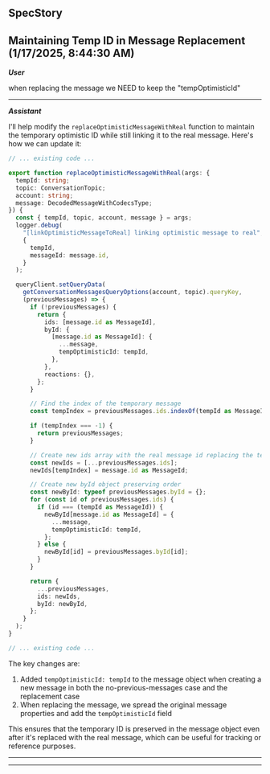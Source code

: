 ## SpecStory

## Maintaining Temp ID in Message Replacement (1/17/2025, 8:44:30 AM)

_**User**_

when replacing the message we NEED to keep the "tempOptimisticId"

---

_**Assistant**_

I'll help modify the `replaceOptimisticMessageWithReal` function to maintain the temporary optimistic ID while still linking it to the real message. Here's how we can update it:

```typescript:queries/use-conversation-messages-query.ts
// ... existing code ...

export function replaceOptimisticMessageWithReal(args: {
  tempId: string;
  topic: ConversationTopic;
  account: string;
  message: DecodedMessageWithCodecsType;
}) {
  const { tempId, topic, account, message } = args;
  logger.debug(
    "[linkOptimisticMessageToReal] linking optimistic message to real",
    {
      tempId,
      messageId: message.id,
    }
  );

  queryClient.setQueryData(
    getConversationMessagesQueryOptions(account, topic).queryKey,
    (previousMessages) => {
      if (!previousMessages) {
        return {
          ids: [message.id as MessageId],
          byId: {
            [message.id as MessageId]: {
              ...message,
              tempOptimisticId: tempId,
            },
          },
          reactions: {},
        };
      }

      // Find the index of the temporary message
      const tempIndex = previousMessages.ids.indexOf(tempId as MessageId);

      if (tempIndex === -1) {
        return previousMessages;
      }

      // Create new ids array with the real message id replacing the temp id
      const newIds = [...previousMessages.ids];
      newIds[tempIndex] = message.id as MessageId;

      // Create new byId object preserving order
      const newById: typeof previousMessages.byId = {};
      for (const id of previousMessages.ids) {
        if (id === (tempId as MessageId)) {
          newById[message.id as MessageId] = {
            ...message,
            tempOptimisticId: tempId,
          };
        } else {
          newById[id] = previousMessages.byId[id];
        }
      }

      return {
        ...previousMessages,
        ids: newIds,
        byId: newById,
      };
    }
  );
}

// ... existing code ...
```

The key changes are:
1. Added `tempOptimisticId: tempId` to the message object when creating a new message in both the no-previous-messages case and the replacement case
2. When replacing the message, we spread the original message properties and add the `tempOptimisticId` field

This ensures that the temporary ID is preserved in the message object even after it's replaced with the real message, which can be useful for tracking or reference purposes.

---



---

